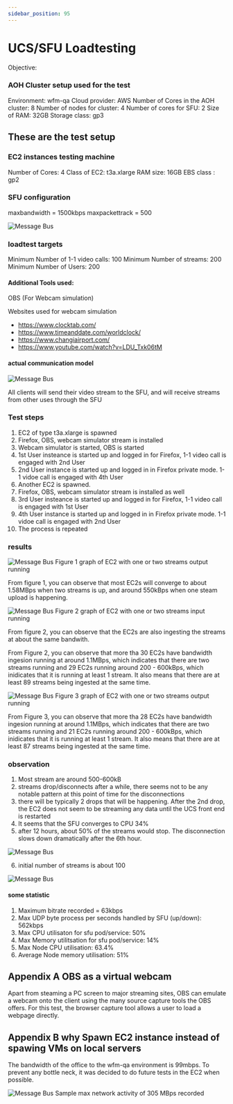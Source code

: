 ```yaml
---
sidebar_position: 95
---
```


# UCS/SFU Loadtesting 
Objective: 

### AOH Cluster setup used for the test
Environment:                        wfm-qa
Cloud provider:                     AWS
Number of Cores in the AOH cluster: 8
Number of nodes for cluster:        4
Number of cores for SFU:            2
Size of RAM:                        32GB
Storage class:                      gp3

## These are the test setup

### EC2 instances testing machine
Number of Cores: 4
Class of EC2: t3a.xlarge
RAM size: 16GB
EBS class : gp2

### SFU configuration
maxbandwidth = 1500kbps
maxpackettrack = 500

![Message Bus](./images/TestSetup.png)



### loadtest targets
Minimum Number of 1-1 video calls: 100
Minimum Number of streams: 200
Minimum Number of Users: 200

#### Additional Tools used:
 OBS (For Webcam simulation)


Websites used for webcam simulation
- https://www.clocktab.com/
- https://www.timeanddate.com/worldclock/
- https://www.changiairport.com/
- https://www.youtube.com/watch?v=LDU_Txk06tM

#### actual communication model
![Message Bus](./images/MessageBus.png)

All clients will send their video stream to the SFU, and will receive streams from other uses through the SFU



####

### Test steps
1) EC2 of type t3a.xlarge is spawned
2) Firefox, OBS, webcam simulator stream is installed
3) Webcam simulator is started, OBS is started
3) 1st User insteance is started up and logged in for Firefox, 1-1 video call is engaged with 2nd User
4) 2nd User instance is started up and logged in in Firefox private mode. 1-1 vidoe call is engaged with 4th User
5) Another EC2 is spawned.
6) Firefox, OBS, webcam simulator stream is installed as well
7) 3rd User insteance is started up and logged in for Firefox, 1-1 video call is engaged with 1st User
8) 4th User instance is started up and logged in in Firefox private mode. 1-1 vidoe call is engaged with 2nd User
9) The process is repeated




### results

![Message Bus](./images/2stream_up.png)
Figure 1 graph of EC2 with one or two streams output running

From figure 1, you can observe that most EC2s will converge to about 1.58MBps when two streams is up, and around 550kBps when one steam upload is happening.


![Message Bus](./images/NetworkIn.png)
Figure 2 graph of EC2 with one or two streams input running

From figure 2, you can observe that the EC2s are also ingesting the streams at about the same bandwith. 

From Figure 2, you can observe that more tha 30 EC2s have bandwidth ingesion running at around 1.1MBps, which indicates that there are two streams running and 29 EC2s running around 200 - 600kBps, which inidicates that it is running at least 1 stream. It also means that there are at least 89 streams being ingested at the same time.

![Message Bus](./images/23thApril_2100hrs_100output.png)
Figure 3 graph of EC2 with one or two streams output running

From Figure 3, you can observe that more tha 28 EC2s have bandwidth ingesion running at around 1.1MBps, which indicates that there are two streams running and 21 EC2s running around 200 - 600kBps, which inidicates that it is running at least 1 stream. It also means that there are at least 87 streams being ingested at the same time.

### observation
1) Most stream are around 500-600kB  
2) streams drop/disconnects  after a while, there seems not to be any notable pattern at this point of time for the disconnections
3) there will be typically 2 drops that will be happening. After the 2nd drop, the EC2 does not seem to be streaming any data until the UCS front end is restarted 
4) It seems that the SFU  converges to CPU 34%
5) after 12 hours, about 50% of the streams would stop. The disconnection slows down dramatically after the 6th hour.

![Message Bus](./images/After12Hours.png)

6) initial number of streams is about 100

![Message Bus](./images/MaxStream.png)


#### some statistic
1) Maximum bitrate recorded = 63kbps
2) Max UDP byte process per seconds handled by SFU (up/down): 562kbps
3) Max CPU utilisaton for sfu pod/service: 50%
4) Max Memory utilitsation for sfu pod/service: 14%
5) Max Node CPU utilisation: 63.4%
6) Average Node memory utilisation: 51%

## Appendix A OBS as a virtual webcam

Apart from steaming a PC screen to major streaming sites,  OBS can emulate a webcam onto the client using the many source capture tools the OBS offers. For this test, the browser capture tool allows a user to load a webpage directly. 

## Appendix B why Spawn EC2 instance instead of spawing VMs on local servers
The bandwidth of the office to the wfm-qa environment is 99mbps. To prevent any bottle neck, it was decided to do future tests in the EC2 when possible.


![Message Bus](./images/MaxNetworkbandwidthNeededForTest.png)
Sample max network activity of 305 MBps recorded
